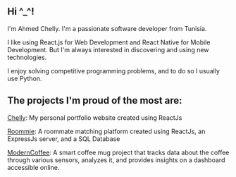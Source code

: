 ## Hi ^_^!

I'm Ahmed Chelly.
I'm a passionate software developer from Tunisia.

I like using React.js for Web Development and React Native for Mobile Development. But I'm always interested in discovering and using new technologies.

I enjoy solving competitive programming problems, and to do so I usually use Python.

## The projects I'm proud of the most are:
[Chelly](https://github.com/ChellyAhmed/Chelly): My personal portfolio website created using ReactJs

[Roommie](https://github.com/ChellyAhmed/roommie): A roommate matching platform created using ReactJs, an ExpressJs server, and a SQL Database

[ModernCoffee](https://github.com/ChellyAhmed/modernCoffee): A smart coffee mug project that tracks data about the coffee through various sensors, analyzes it, and provides insights on a dashboard accessible online.


<!--
**ChellyAhmed/ChellyAhmed** is a ✨ _special_ ✨ repository because its `README.md` (this file) appears on your GitHub profile.

Here are some ideas to get you started:

- 🔭 I’m currently working on ...
- 🌱 I’m currently learning ...
- 👯 I’m looking to collaborate on ...
- 🤔 I’m looking for help with ...
- 💬 Ask me about ...
- 📫 How to reach me: ...
- 😄 Pronouns: ...
- ⚡ Fun fact: ...
-->
